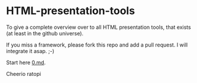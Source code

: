 # HTML-presentation-tools

To give a complete overview over to all HTML presentation tools, that exists (at least in the github universe).

If you miss a framework, please fork this repo and add a pull request.  I will integrate it asap. ;-)

Start here [0.md](0.md).

Cheerio
ratopi
